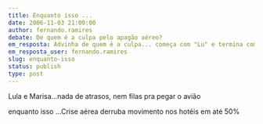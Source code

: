 ```yaml
---
title: Enquanto isso ...
date: 2006-11-03 21:00:00
author: fernando.ramires
debate: De quem é a culpa pelo apagão aéreo?
em_resposta: Advinha de quem é a culpa... começa com "Lu" e termina com "La"... 
em_resposta_user: fernando.ramires
slug: enquanto-isso
status: publish 
type: post
---
```


Lula e Marisa...nada de atrasos, nem filas pra pegar o avião
 
enquanto isso ...Crise aérea derruba movimento nos hotéis em até 50%
